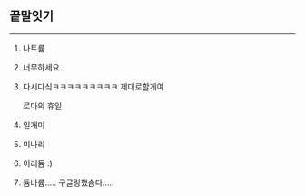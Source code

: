 ## 끝말잇기

---

1. 나트륨

1. 너무하세요..

1. 다시다싴ㅋㅋㅋㅋㅋㅋㅋㅋㅋ 제대로할게여 

   로마의 휴일 

4. 일개미

4. 미나리

6. 이리듐 :)

6. 듐바륨..... 구글링했슴다.....